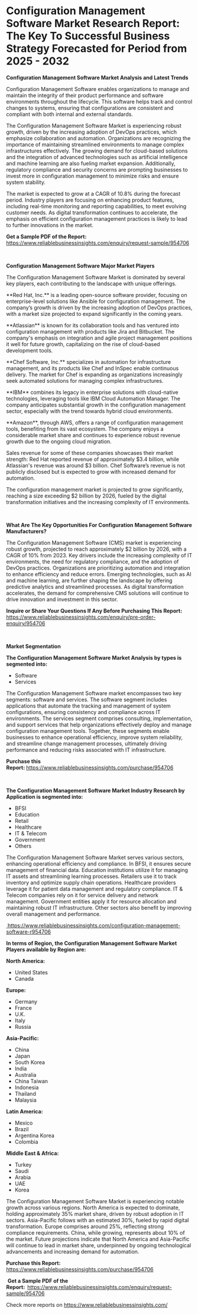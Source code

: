 <p><h1>Configuration Management Software Market Research Report: The Key To Successful Business Strategy Forecasted for Period from 2025 - 2032</h1></p><p><strong>Configuration Management Software Market Analysis and Latest Trends</strong></p>
<p><p>Configuration Management Software enables organizations to manage and maintain the integrity of their product performance and software environments throughout the lifecycle. This software helps track and control changes to systems, ensuring that configurations are consistent and compliant with both internal and external standards.</p><p>The Configuration Management Software Market is experiencing robust growth, driven by the increasing adoption of DevOps practices, which emphasize collaboration and automation. Organizations are recognizing the importance of maintaining streamlined environments to manage complex infrastructures effectively. The growing demand for cloud-based solutions and the integration of advanced technologies such as artificial intelligence and machine learning are also fueling market expansion. Additionally, regulatory compliance and security concerns are prompting businesses to invest more in configuration management to minimize risks and ensure system stability.</p><p>The market is expected to grow at a CAGR of 10.8% during the forecast period. Industry players are focusing on enhancing product features, including real-time monitoring and reporting capabilities, to meet evolving customer needs. As digital transformation continues to accelerate, the emphasis on efficient configuration management practices is likely to lead to further innovations in the market.</p></p>
<p><strong>Get a Sample PDF of the Report:&nbsp;</strong> <a href="https://www.reliablebusinessinsights.com/enquiry/request-sample/954706?utm_campaign=2768&utm_medium=2&utm_source=Github&utm_content=ia&utm_term=07032025&utm_id=configuration-management-software">https://www.reliablebusinessinsights.com/enquiry/request-sample/954706</a></p>
<p>&nbsp;</p>
<p><strong>Configuration Management Software Major Market Players</strong></p>
<p><p>The Configuration Management Software Market is dominated by several key players, each contributing to the landscape with unique offerings. </p><p>**Red Hat, Inc.** is a leading open-source software provider, focusing on enterprise-level solutions like Ansible for configuration management. The company’s growth is driven by the increasing adoption of DevOps practices, with a market size projected to expand significantly in the coming years.</p><p>**Atlassian** is known for its collaboration tools and has ventured into configuration management with products like Jira and Bitbucket. The company's emphasis on integration and agile project management positions it well for future growth, capitalizing on the rise of cloud-based development tools.</p><p>**Chef Software, Inc.** specializes in automation for infrastructure management, and its products like Chef and InSpec enable continuous delivery. The market for Chef is expanding as organizations increasingly seek automated solutions for managing complex infrastructures.</p><p>**IBM** combines its legacy in enterprise solutions with cloud-native technologies, leveraging tools like IBM Cloud Automation Manager. The company anticipates substantial growth in the configuration management sector, especially with the trend towards hybrid cloud environments.</p><p>**Amazon**, through AWS, offers a range of configuration management tools, benefiting from its vast ecosystem. The company enjoys a considerable market share and continues to experience robust revenue growth due to the ongoing cloud migration.</p><p>Sales revenue for some of these companies showcases their market strength: Red Hat reported revenue of approximately $3.4 billion, while Atlassian's revenue was around $3 billion. Chef Software’s revenue is not publicly disclosed but is expected to grow with increased demand for automation.</p><p>The configuration management market is projected to grow significantly, reaching a size exceeding $2 billion by 2026, fueled by the digital transformation initiatives and the increasing complexity of IT environments.</p></p>
<p>&nbsp;</p>
<p><strong>What Are The Key Opportunities For Configuration Management Software Manufacturers?</strong></p>
<p><p>The Configuration Management Software (CMS) market is experiencing robust growth, projected to reach approximately $2 billion by 2026, with a CAGR of 10% from 2023. Key drivers include the increasing complexity of IT environments, the need for regulatory compliance, and the adoption of DevOps practices. Organizations are prioritizing automation and integration to enhance efficiency and reduce errors. Emerging technologies, such as AI and machine learning, are further shaping the landscape by offering predictive analytics and streamlined processes. As digital transformation accelerates, the demand for comprehensive CMS solutions will continue to drive innovation and investment in this sector.</p></p>
<p><strong>Inquire or Share Your Questions If Any Before Purchasing This Report:</strong> <a href="https://www.reliablebusinessinsights.com/enquiry/pre-order-enquiry/954706?utm_campaign=2768&utm_medium=2&utm_source=Github&utm_content=ia&utm_term=07032025&utm_id=configuration-management-software">https://www.reliablebusinessinsights.com/enquiry/pre-order-enquiry/954706</a></p>
<p>&nbsp;</p>
<p><strong>Market Segmentation</strong></p>
<p><strong>The Configuration Management Software Market Analysis by types is segmented into:</strong></p>
<p><ul><li>Software</li><li>Services</li></ul></p>
<p><p>The Configuration Management Software market encompasses two key segments: software and services. The software segment includes applications that automate the tracking and management of system configurations, ensuring consistency and compliance across IT environments. The services segment comprises consulting, implementation, and support services that help organizations effectively deploy and manage configuration management tools. Together, these segments enable businesses to enhance operational efficiency, improve system reliability, and streamline change management processes, ultimately driving performance and reducing risks associated with IT infrastructure.</p></p>
<p><strong>Purchase this Report:&nbsp;</strong><a href="https://www.reliablebusinessinsights.com/purchase/954706?utm_campaign=2768&utm_medium=2&utm_source=Github&utm_content=ia&utm_term=07032025&utm_id=configuration-management-software">https://www.reliablebusinessinsights.com/purchase/954706</a></p>
<p>&nbsp;</p>
<p><strong>The Configuration Management Software Market Industry Research by Application is segmented into:</strong></p>
<p><ul><li>BFSI</li><li>Education</li><li>Retail</li><li>Healthcare</li><li>IT & Telecom</li><li>Government</li><li>Others</li></ul></p>
<p><p>The Configuration Management Software Market serves various sectors, enhancing operational efficiency and compliance. In BFSI, it ensures secure management of financial data. Education institutions utilize it for managing IT assets and streamlining learning processes. Retailers use it to track inventory and optimize supply chain operations. Healthcare providers leverage it for patient data management and regulatory compliance. IT & Telecom companies rely on it for service delivery and network management. Government entities apply it for resource allocation and maintaining robust IT infrastructure. Other sectors also benefit by improving overall management and performance.</p></p>
<p><a href="https://www.reliablebusinessinsights.com/configuration-management-software-r954706?utm_campaign=2768&utm_medium=2&utm_source=Github&utm_content=ia&utm_term=07032025&utm_id=configuration-management-software">&nbsp;https://www.reliablebusinessinsights.com/configuration-management-software-r954706</a></p>
<p><strong>In terms of Region, the Configuration Management Software Market Players available by Region are:</strong></p>
<p>
    <p> <strong> North America: </strong>
        <ul>
            <li>United States</li>
            <li>Canada</li>
        </ul>
        </p> 
    <p> <strong> Europe: </strong>
        <ul>
            <li>Germany</li>
            <li>France</li>
            <li>U.K.</li>
            <li>Italy</li>
            <li>Russia</li>
        </ul>
        </p> 
    <p> <strong> Asia-Pacific: </strong>
        <ul>
            <li>China</li>
            <li>Japan</li>
            <li>South Korea</li>
            <li>India</li>
            <li>Australia</li>
            <li>China Taiwan</li>
            <li>Indonesia</li>
            <li>Thailand</li>
            <li>Malaysia</li>
        </ul>
        </p> 
    <p> <strong> Latin America: </strong>
        <ul>
            <li>Mexico</li>
            <li>Brazil</li>
            <li>Argentina Korea</li>
            <li>Colombia</li>
        </ul>
        </p> 
    <p> <strong> Middle East & Africa: </strong>
        <ul>
            <li>Turkey</li>
            <li>Saudi</li>
            <li>Arabia</li>
            <li>UAE</li>
            <li>Korea</li>
        </ul>
    </p>
    </p>
<p><p>The Configuration Management Software Market is experiencing notable growth across various regions. North America is expected to dominate, holding approximately 35% market share, driven by robust adoption in IT sectors. Asia-Pacific follows with an estimated 30%, fueled by rapid digital transformation. Europe comprises around 25%, reflecting strong compliance requirements. China, while growing, represents about 10% of the market. Future projections indicate that North America and Asia-Pacific will continue to lead in market share, underpinned by ongoing technological advancements and increasing demand for automation.</p></p>
<p><strong>Purchase this Report: </strong><a href="https://www.reliablebusinessinsights.com/purchase/954706?utm_campaign=2768&utm_medium=2&utm_source=Github&utm_content=ia&utm_term=07032025&utm_id=configuration-management-software">https://www.reliablebusinessinsights.com/purchase/954706</a></p>
<p>&nbsp;<strong>Get a Sample PDF of the Report:&nbsp;&nbsp;</strong><a href="https://www.reliablebusinessinsights.com/enquiry/request-sample/954706?utm_campaign=2768&utm_medium=2&utm_source=Github&utm_content=ia&utm_term=07032025&utm_id=configuration-management-software">https://www.reliablebusinessinsights.com/enquiry/request-sample/954706</a></p>
<p><strong></strong></p>
<p>Check more reports on <a href="https://www.reliablebusinessinsights.com/?utm_campaign=2768&utm_medium=2&utm_source=Github&utm_content=ia&utm_term=07032025&utm_id=configuration-management-software">https://www.reliablebusinessinsights.com/</a></p>